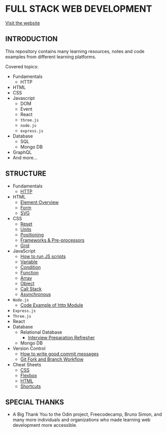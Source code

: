 # FULL STACK WEB DEVELOPMENT

[Visit the website](https://flaviaouyang.github.io/web-development/)

## INTRODUCTION

This repository contains many learning resources, notes and code examples from
different learning platforms.

Covered topics:

- Fundamentals
  - HTTP
- HTML
- CSS
- Javascript
  - DOM
  - Event
  - React
  - `three.js`
  - `node.js`
  - `express.js`
- Database
  - SQL
  - Mongo DB
- GraphQL
- And more...

## STRUCTURE

- Fundamentals
  - [HTTP](./fundamentals/http.md)
- HTML
  - [Element Overview](./html-css/html/html-element.md)
  - [Form](./html-css/html/form.html)
  - [SVG](./html-css/html/svg.md)
- CSS
  - [Reset](./html-css/css/default-styles.md)
  - [Units](./html-css/css/units.md)
  - [Positioning](./html-css/css/positioning.md)
  - [Frameworks & Pre-processors](./html-css/css/framework-preprocessor.md)
  - [Grid](./html-css/css/grid.md)
- JavaScript
  - [How to run JS scripts](./javascript/how-to-run.md)
  - [Variable](./javascript/variable.md)
  - [Condition](./javascript/condition.md)
  - [Function](./javascript/function.md)
  - [Array](./javascript/array.md)
  - [Object](./javascript/object.md)
  - [Call Stack](./javascript/call-stack.md)
  - [Asynchronous](./javascript/asynchronous.md)
- `Node.js`
  - [Code Example of http Module](./node-js/http.js)
- `Express.js`
- `Three.js`
- React
- Database
  - Relational Database
    - [Interview Preparation Refresher](./database/relational-database/RDBMS.md)
  - Mongo DB
- Version Control
  - [How to write good commit messages](./version-control/write-good-commit.md)
  - [Git Fork and Branch Workflow](./version-control/fork-n-branch.md)
- Cheat Sheets
  - [CSS](./cheat-sheet/css.pdf)
  - [Flexbox](./cheat-sheet/flexbox.png)
  - [HTML](./cheat-sheet/html.pdf)
  - [Shortcuts](./cheat-sheet/shortcut.md)

## SPECIAL THANKS

- A Big Thank You to the Odin project, Freecodecamp, Bruno Simon, and many more individuals and organizations who made learning web development more accessible.
